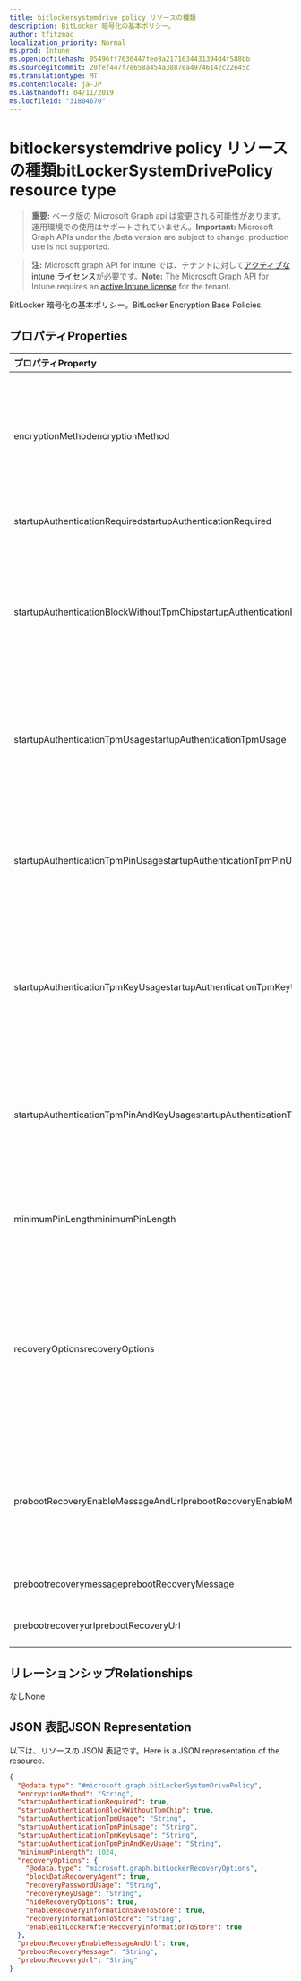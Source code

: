 ```yaml
---
title: bitlockersystemdrive policy リソースの種類
description: BitLocker 暗号化の基本ポリシー。
author: tfitzmac
localization_priority: Normal
ms.prod: Intune
ms.openlocfilehash: 05496ff7636447fee8a2171634431394d4f588bb
ms.sourcegitcommit: 20fef447f7e658a454a3887ea49746142c22e45c
ms.translationtype: MT
ms.contentlocale: ja-JP
ms.lasthandoff: 04/11/2019
ms.locfileid: "31804670"
---
```

# <a name="bitlockersystemdrivepolicy-resource-type"></a><span data-ttu-id="15ba1-103">bitlockersystemdrive policy リソースの種類</span><span class="sxs-lookup"><span data-stu-id="15ba1-103">bitLockerSystemDrivePolicy resource type</span></span>

> <span data-ttu-id="15ba1-104">**重要:** ベータ版の Microsoft Graph api は変更される可能性があります。運用環境での使用はサポートされていません。</span><span class="sxs-lookup"><span data-stu-id="15ba1-104">**Important:** Microsoft Graph APIs under the /beta version are subject to change; production use is not supported.</span></span>

> <span data-ttu-id="15ba1-105">**注:** Microsoft graph API for Intune では、テナントに対して[アクティブな intune ライセンス](https://go.microsoft.com/fwlink/?linkid=839381)が必要です。</span><span class="sxs-lookup"><span data-stu-id="15ba1-105">**Note:** The Microsoft Graph API for Intune requires an [active Intune license](https://go.microsoft.com/fwlink/?linkid=839381) for the tenant.</span></span>

<span data-ttu-id="15ba1-106">BitLocker 暗号化の基本ポリシー。</span><span class="sxs-lookup"><span data-stu-id="15ba1-106">BitLocker Encryption Base Policies.</span></span>

## <a name="properties"></a><span data-ttu-id="15ba1-107">プロパティ</span><span class="sxs-lookup"><span data-stu-id="15ba1-107">Properties</span></span>
|<span data-ttu-id="15ba1-108">プロパティ</span><span class="sxs-lookup"><span data-stu-id="15ba1-108">Property</span></span>|<span data-ttu-id="15ba1-109">型</span><span class="sxs-lookup"><span data-stu-id="15ba1-109">Type</span></span>|<span data-ttu-id="15ba1-110">説明</span><span class="sxs-lookup"><span data-stu-id="15ba1-110">Description</span></span>|
|:---|:---|:---|
|<span data-ttu-id="15ba1-111">encryptionMethod</span><span class="sxs-lookup"><span data-stu-id="15ba1-111">encryptionMethod</span></span>|[<span data-ttu-id="15ba1-112">bitlockerencryptionmethod</span><span class="sxs-lookup"><span data-stu-id="15ba1-112">bitLockerEncryptionMethod</span></span>](../resources/intune-deviceconfig-bitlockerencryptionmethod.md)|<span data-ttu-id="15ba1-113">オペレーティングシステムドライブの暗号化方法を選択します。</span><span class="sxs-lookup"><span data-stu-id="15ba1-113">Select the encryption method for operating system drives.</span></span> <span data-ttu-id="15ba1-114">可能な値は、`aesCbc128`、`aesCbc256`、`xtsAes128`、`xtsAes256` です。</span><span class="sxs-lookup"><span data-stu-id="15ba1-114">Possible values are: `aesCbc128`, `aesCbc256`, `xtsAes128`, `xtsAes256`.</span></span>|
|<span data-ttu-id="15ba1-115">startupAuthenticationRequired</span><span class="sxs-lookup"><span data-stu-id="15ba1-115">startupAuthenticationRequired</span></span>|<span data-ttu-id="15ba1-116">Boolean</span><span class="sxs-lookup"><span data-stu-id="15ba1-116">Boolean</span></span>|<span data-ttu-id="15ba1-117">起動時に追加の認証を要求します。</span><span class="sxs-lookup"><span data-stu-id="15ba1-117">Require additional authentication at startup.</span></span>|
|<span data-ttu-id="15ba1-118">startupAuthenticationBlockWithoutTpmChip</span><span class="sxs-lookup"><span data-stu-id="15ba1-118">startupAuthenticationBlockWithoutTpmChip</span></span>|<span data-ttu-id="15ba1-119">Boolean</span><span class="sxs-lookup"><span data-stu-id="15ba1-119">Boolean</span></span>|<span data-ttu-id="15ba1-120">互換性のある TPM を使用せずに BitLocker を許可するかどうかを示します (パスワードまたは USB フラッシュドライブのスタートアップキーが必要です)。</span><span class="sxs-lookup"><span data-stu-id="15ba1-120">Indicates whether to allow BitLocker without a compatible TPM (requires a password or a startup key on a USB flash drive).</span></span>|
|<span data-ttu-id="15ba1-121">startupAuthenticationTpmUsage</span><span class="sxs-lookup"><span data-stu-id="15ba1-121">startupAuthenticationTpmUsage</span></span>|[<span data-ttu-id="15ba1-122">configurationusage</span><span class="sxs-lookup"><span data-stu-id="15ba1-122">configurationUsage</span></span>](../resources/intune-deviceconfig-configurationusage.md)|<span data-ttu-id="15ba1-123">TPM のスタートアップが許可されているかどうか、または要求/禁止を示します。</span><span class="sxs-lookup"><span data-stu-id="15ba1-123">Indicates if TPM startup is allowed/required/disallowed.</span></span> <span data-ttu-id="15ba1-124">使用可能な値は、`blocked`、`required`、`allowed` です。</span><span class="sxs-lookup"><span data-stu-id="15ba1-124">Possible values are: `blocked`, `required`, `allowed`.</span></span>|
|<span data-ttu-id="15ba1-125">startupAuthenticationTpmPinUsage</span><span class="sxs-lookup"><span data-stu-id="15ba1-125">startupAuthenticationTpmPinUsage</span></span>|[<span data-ttu-id="15ba1-126">configurationusage</span><span class="sxs-lookup"><span data-stu-id="15ba1-126">configurationUsage</span></span>](../resources/intune-deviceconfig-configurationusage.md)|<span data-ttu-id="15ba1-127">TPM スタートアップ pin が許可されているかどうか、または許可/禁止を示します。</span><span class="sxs-lookup"><span data-stu-id="15ba1-127">Indicates if TPM startup pin is allowed/required/disallowed.</span></span> <span data-ttu-id="15ba1-128">使用可能な値は、`blocked`、`required`、`allowed` です。</span><span class="sxs-lookup"><span data-stu-id="15ba1-128">Possible values are: `blocked`, `required`, `allowed`.</span></span>|
|<span data-ttu-id="15ba1-129">startupAuthenticationTpmKeyUsage</span><span class="sxs-lookup"><span data-stu-id="15ba1-129">startupAuthenticationTpmKeyUsage</span></span>|[<span data-ttu-id="15ba1-130">configurationusage</span><span class="sxs-lookup"><span data-stu-id="15ba1-130">configurationUsage</span></span>](../resources/intune-deviceconfig-configurationusage.md)|<span data-ttu-id="15ba1-131">TPM スタートアップキーが許可されているかどうか、または必要/不許可かを示します。</span><span class="sxs-lookup"><span data-stu-id="15ba1-131">Indicates if TPM startup key is allowed/required/disallowed.</span></span> <span data-ttu-id="15ba1-132">使用可能な値は、`blocked`、`required`、`allowed` です。</span><span class="sxs-lookup"><span data-stu-id="15ba1-132">Possible values are: `blocked`, `required`, `allowed`.</span></span>|
|<span data-ttu-id="15ba1-133">startupAuthenticationTpmPinAndKeyUsage</span><span class="sxs-lookup"><span data-stu-id="15ba1-133">startupAuthenticationTpmPinAndKeyUsage</span></span>|[<span data-ttu-id="15ba1-134">configurationusage</span><span class="sxs-lookup"><span data-stu-id="15ba1-134">configurationUsage</span></span>](../resources/intune-deviceconfig-configurationusage.md)|<span data-ttu-id="15ba1-135">TPM スタートアップ pin キーとキーが許可されているかどうか、または許可/不許可かを示します。</span><span class="sxs-lookup"><span data-stu-id="15ba1-135">Indicates if TPM startup pin key and key are allowed/required/disallowed.</span></span> <span data-ttu-id="15ba1-136">使用可能な値は、`blocked`、`required`、`allowed` です。</span><span class="sxs-lookup"><span data-stu-id="15ba1-136">Possible values are: `blocked`, `required`, `allowed`.</span></span>|
|<span data-ttu-id="15ba1-137">minimumPinLength</span><span class="sxs-lookup"><span data-stu-id="15ba1-137">minimumPinLength</span></span>|<span data-ttu-id="15ba1-138">Int32</span><span class="sxs-lookup"><span data-stu-id="15ba1-138">Int32</span></span>|<span data-ttu-id="15ba1-139">スタートアップ pin の最小の長さを示します。</span><span class="sxs-lookup"><span data-stu-id="15ba1-139">Indicates the minimum length of startup pin.</span></span> <span data-ttu-id="15ba1-140">有効な値は4から20までです</span><span class="sxs-lookup"><span data-stu-id="15ba1-140">Valid values 4 to 20</span></span>|
|<span data-ttu-id="15ba1-141">recoveryOptions</span><span class="sxs-lookup"><span data-stu-id="15ba1-141">recoveryOptions</span></span>|[<span data-ttu-id="15ba1-142">bitLockerRecoveryOptions</span><span class="sxs-lookup"><span data-stu-id="15ba1-142">bitLockerRecoveryOptions</span></span>](../resources/intune-deviceconfig-bitlockerrecoveryoptions.md)|<span data-ttu-id="15ba1-143">必要なスタートアップキー情報がない場合に BitLocker で暗号化されたオペレーティングシステムドライブを回復できるようにします。</span><span class="sxs-lookup"><span data-stu-id="15ba1-143">Allows to recover BitLocker encrypted operating system drives in the absence of the required startup key information.</span></span> <span data-ttu-id="15ba1-144">このポリシー設定は、BitLocker を有効にしたときに適用されます。</span><span class="sxs-lookup"><span data-stu-id="15ba1-144">This policy setting is applied when you turn on BitLocker.</span></span>|
|<span data-ttu-id="15ba1-145">prebootRecoveryEnableMessageAndUrl</span><span class="sxs-lookup"><span data-stu-id="15ba1-145">prebootRecoveryEnableMessageAndUrl</span></span>|<span data-ttu-id="15ba1-146">Boolean</span><span class="sxs-lookup"><span data-stu-id="15ba1-146">Boolean</span></span>|<span data-ttu-id="15ba1-147">ブート前の回復メッセージと Url を有効にします。</span><span class="sxs-lookup"><span data-stu-id="15ba1-147">Enable pre-boot recovery message and Url.</span></span> <span data-ttu-id="15ba1-148">requirestartupauthentication が false の場合、この値は影響を与えません。</span><span class="sxs-lookup"><span data-stu-id="15ba1-148">If requireStartupAuthentication is false, this value does not affect.</span></span>|
|<span data-ttu-id="15ba1-149">prebootrecoverymessage</span><span class="sxs-lookup"><span data-stu-id="15ba1-149">prebootRecoveryMessage</span></span>|<span data-ttu-id="15ba1-150">文字列</span><span class="sxs-lookup"><span data-stu-id="15ba1-150">String</span></span>|<span data-ttu-id="15ba1-151">カスタムの回復メッセージを定義します。</span><span class="sxs-lookup"><span data-stu-id="15ba1-151">Defines a custom recovery message.</span></span>|
|<span data-ttu-id="15ba1-152">prebootrecoveryurl</span><span class="sxs-lookup"><span data-stu-id="15ba1-152">prebootRecoveryUrl</span></span>|<span data-ttu-id="15ba1-153">文字列</span><span class="sxs-lookup"><span data-stu-id="15ba1-153">String</span></span>|<span data-ttu-id="15ba1-154">カスタムの回復 URL を定義します。</span><span class="sxs-lookup"><span data-stu-id="15ba1-154">Defines a custom recovery URL.</span></span>|

## <a name="relationships"></a><span data-ttu-id="15ba1-155">リレーションシップ</span><span class="sxs-lookup"><span data-stu-id="15ba1-155">Relationships</span></span>
<span data-ttu-id="15ba1-156">なし</span><span class="sxs-lookup"><span data-stu-id="15ba1-156">None</span></span>

## <a name="json-representation"></a><span data-ttu-id="15ba1-157">JSON 表記</span><span class="sxs-lookup"><span data-stu-id="15ba1-157">JSON Representation</span></span>
<span data-ttu-id="15ba1-158">以下は、リソースの JSON 表記です。</span><span class="sxs-lookup"><span data-stu-id="15ba1-158">Here is a JSON representation of the resource.</span></span>
<!-- {
  "blockType": "resource",
  "@odata.type": "microsoft.graph.bitLockerSystemDrivePolicy"
}
-->
``` json
{
  "@odata.type": "#microsoft.graph.bitLockerSystemDrivePolicy",
  "encryptionMethod": "String",
  "startupAuthenticationRequired": true,
  "startupAuthenticationBlockWithoutTpmChip": true,
  "startupAuthenticationTpmUsage": "String",
  "startupAuthenticationTpmPinUsage": "String",
  "startupAuthenticationTpmKeyUsage": "String",
  "startupAuthenticationTpmPinAndKeyUsage": "String",
  "minimumPinLength": 1024,
  "recoveryOptions": {
    "@odata.type": "microsoft.graph.bitLockerRecoveryOptions",
    "blockDataRecoveryAgent": true,
    "recoveryPasswordUsage": "String",
    "recoveryKeyUsage": "String",
    "hideRecoveryOptions": true,
    "enableRecoveryInformationSaveToStore": true,
    "recoveryInformationToStore": "String",
    "enableBitLockerAfterRecoveryInformationToStore": true
  },
  "prebootRecoveryEnableMessageAndUrl": true,
  "prebootRecoveryMessage": "String",
  "prebootRecoveryUrl": "String"
}
```





